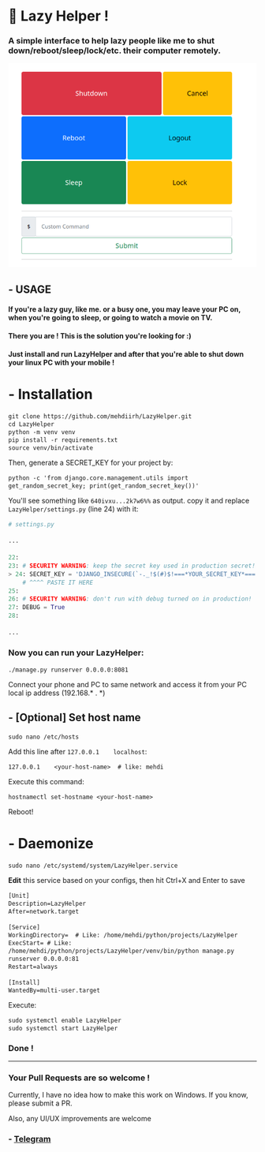 # 🦥 Lazy Helper !

### A simple interface to help lazy people like me to shut down/reboot/sleep/lock/etc. their computer remotely.

![img.png](images/img.png)

## - USAGE

#### If you're a lazy guy, like me. or a busy one, you may leave your PC on, when you're going to sleep, or going to watch a movie on TV.
#### There you are ! This is the solution you're looking for :)

#### Just install and run LazyHelper and after that you're able to shut down your linux PC with your mobile !

# - Installation

```shell
git clone https://github.com/mehdiirh/LazyHelper.git
cd LazyHelper
python -m venv venv
pip install -r requirements.txt 
source venv/bin/activate
```

Then, generate a SECRET_KEY for your project by:

```shell
python -c 'from django.core.management.utils import get_random_secret_key; print(get_random_secret_key())'
```

You'll see something like `640ivxu...2k7w6%%` as output. copy it and replace `LazyHelper/settings.py` (line 24) with it:

```python
# settings.py

...

22:
23: # SECURITY WARNING: keep the secret key used in production secret!
> 24: SECRET_KEY = 'DJANGO_INSECURE(`-._!$(#)$!===*YOUR_SECRET_KEY*===!$(#)$!*_.-`)'
    # ^^^^ PASTE IT HERE
25:
26: # SECURITY WARNING: don't run with debug turned on in production!
27: DEBUG = True
28:

...
```

### Now you can run your LazyHelper:
```shell
./manage.py runserver 0.0.0.0:8081
```
 Connect your phone and PC to same network and access it from your PC local ip address (192.168.* . *)

## - [Optional] Set host name 
```shell
sudo nano /etc/hosts
```

Add this line after `127.0.0.1    localhost`:
```shell
127.0.0.1    <your-host-name>  # like: mehdi
```

Execute this command:
```shell
hostnamectl set-hostname <your-host-name>
```

Reboot!


# - Daemonize 
```shell
sudo nano /etc/systemd/system/LazyHelper.service
```

 **Edit** this service based on your configs, then hit Ctrl+X and Enter to save
```shell
[Unit]
Description=LazyHelper
After=network.target

[Service]
WorkingDirectory=  # Like: /home/mehdi/python/projects/LazyHelper
ExecStart= # Like: /home/mehdi/python/projects/LazyHelper/venv/bin/python manage.py runserver 0.0.0.0:81
Restart=always

[Install]
WantedBy=multi-user.target

```

 Execute:
```shell
sudo systemctl enable LazyHelper
sudo systemctl start LazyHelper
```

### Done !

---

### Your Pull Requests are so welcome !
Currently, I have no idea how to make this work on Windows. If you know, please submit a PR.

Also, any UI/UX improvements are welcome

### - [Telegram](https://t.me/PythonUnion)
